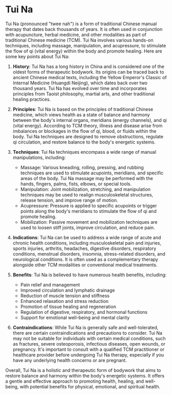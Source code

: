 # Tui Na

Tui Na (pronounced "twee nah") is a form of traditional Chinese manual therapy that dates back thousands of years. It is often used in conjunction with acupuncture, herbal medicine, and other modalities as part of traditional Chinese medicine (TCM). Tui Na involves various hands-on techniques, including massage, manipulation, and acupressure, to stimulate the flow of qi (vital energy) within the body and promote healing. Here are some key points about Tui Na:

1. **History**: Tui Na has a long history in China and is considered one of the oldest forms of therapeutic bodywork. Its origins can be traced back to ancient Chinese medical texts, including the Yellow Emperor's Classic of Internal Medicine (Huangdi Neijing), which dates back over two thousand years. Tui Na has evolved over time and incorporates principles from Taoist philosophy, martial arts, and other traditional healing practices.

2. **Principles**: Tui Na is based on the principles of traditional Chinese medicine, which views health as a state of balance and harmony between the body's internal organs, meridians (energy channels), and qi (vital energy). According to TCM theory, illness and disease arise from imbalances or blockages in the flow of qi, blood, or fluids within the body. Tui Na techniques are designed to remove obstructions, regulate qi circulation, and restore balance to the body's energetic systems.

3. **Techniques**: Tui Na techniques encompass a wide range of manual manipulations, including:
   - Massage: Various kneading, rolling, pressing, and rubbing techniques are used to stimulate acupoints, meridians, and specific areas of the body. Tui Na massage may be performed with the hands, fingers, palms, fists, elbows, or special tools.
   - Manipulation: Joint mobilization, stretching, and manipulation techniques may be used to realign musculoskeletal structures, release tension, and improve range of motion.
   - Acupressure: Pressure is applied to specific acupoints or trigger points along the body's meridians to stimulate the flow of qi and promote healing.
   - Mobilization: Passive movement and mobilization techniques are used to loosen stiff joints, improve circulation, and reduce pain.

4. **Indications**: Tui Na can be used to address a wide range of acute and chronic health conditions, including musculoskeletal pain and injuries, sports injuries, arthritis, headaches, digestive disorders, respiratory conditions, menstrual disorders, insomnia, stress-related disorders, and neurological conditions. It is often used as a complementary therapy alongside other TCM modalities or conventional medical treatments.

5. **Benefits**: Tui Na is believed to have numerous health benefits, including:
   - Pain relief and management
   - Improved circulation and lymphatic drainage
   - Reduction of muscle tension and stiffness
   - Enhanced relaxation and stress reduction
   - Promotion of tissue healing and regeneration
   - Regulation of digestive, respiratory, and hormonal functions
   - Support for emotional well-being and mental clarity

6. **Contraindications**: While Tui Na is generally safe and well-tolerated, there are certain contraindications and precautions to consider. Tui Na may not be suitable for individuals with certain medical conditions, such as fractures, severe osteoporosis, infectious diseases, open wounds, or pregnancy. It's important to consult with a qualified TCM practitioner or healthcare provider before undergoing Tui Na therapy, especially if you have any underlying health concerns or are pregnant.

Overall, Tui Na is a holistic and therapeutic form of bodywork that aims to restore balance and harmony within the body's energetic systems. It offers a gentle and effective approach to promoting health, healing, and well-being, with potential benefits for physical, emotional, and spiritual health.
